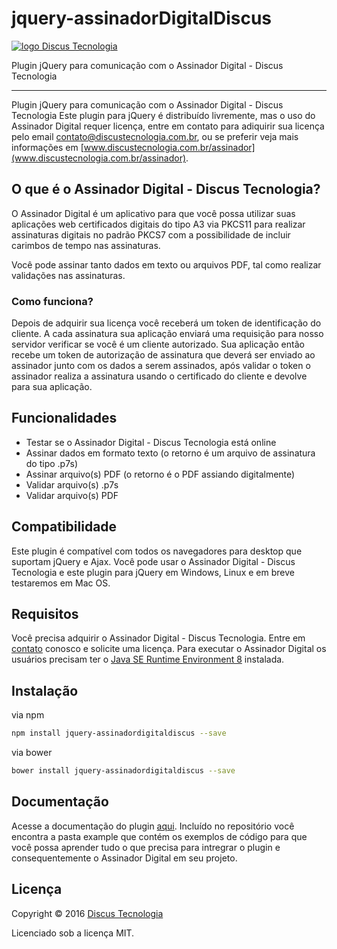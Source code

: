 # jquery-assinadorDigitalDiscus
[![logo Discus Tecnologia](http://www.discustecnologia.com.br/images/logo_pq.png)](http://www.discustecnologia.com.br)

Plugin jQuery para comunicação com o Assinador Digital - Discus Tecnologia

---



Plugin jQuery para comunicação com o Assinador Digital - Discus Tecnologia Este plugin para jQuery é distribuído livremente, mas o uso do Assinador Digital requer licença, entre em contato para adiquirir sua licença pelo email contato@discustecnologia.com.br, ou se preferir veja mais informações em [www.discustecnologia.com.br/assinador](www.discustecnologia.com.br/assinador).



## O que é o Assinador Digital - Discus Tecnologia?

O Assinador Digital é um aplicativo para que você possa utilizar suas aplicações web certificados digitais do tipo A3 via PKCS11 para realizar assinaturas digitais no padrão PKCS7 com a possibilidade de incluir carimbos de tempo nas assinaturas.

Você pode assinar tanto dados em texto ou arquivos PDF, tal como realizar validações nas assinaturas.



### Como funciona?

Depois de adquirir sua licença você receberá um token de identificação do cliente. A cada assinatura sua aplicação enviará uma requisição para nosso servidor verificar se você é um cliente autorizado. Sua aplicação então recebe um token de autorização de assinatura que deverá ser enviado ao assinador junto com os dados a serem assinados, após validar o token o assinador realiza a assinatura usando o certificado do cliente e devolve para sua aplicação.



## Funcionalidades

* Testar se o Assinador Digital - Discus Tecnologia está online
* Assinar dados em formato texto (o retorno é um arquivo de assinatura do tipo .p7s)
* Assinar arquivo(s) PDF (o retorno é o PDF assiando digitalmente)
* Validar arquivo(s) .p7s
* Validar arquivo(s) PDF


## Compatibilidade

Este plugin é compatível com todos os navegadores para desktop que suportam jQuery e Ajax.
Você pode usar o Assinador Digital - Discus Tecnologia e este plugin para jQuery em Windows, Linux e em breve testaremos em Mac OS.



## Requisitos

Você precisa adquirir o Assinador Digital - Discus Tecnologia. Entre em [contato] conosco e solicite uma licença.
Para executar o Assinador Digital os usuários precisam ter o [Java SE Runtime Environment 8](http://www.oracle.com/technetwork/pt/java/javase/downloads/) instalada.

  [contato]: http://www.discustecnologia.com.br/contato



## Instalação

via npm
```sh
npm install jquery-assinadordigitaldiscus --save
```
via bower
```sh
bower install jquery-assinadordigitaldiscus --save
```



## Documentação

Acesse a documentação do plugin [aqui](https://github.com/DiscusTecnologia/jquery-assinadorDigitalDiscus/wiki/Documenta%C3%A7%C3%A3o).
Incluído no repositório você encontra a pasta example que contém os exemplos de código para que você possa aprender tudo o que precisa para intregrar o plugin e consequentemente o Assinador Digital em seu projeto.



## Licença

Copyright © 2016 [Discus Tecnologia][1]

Licenciado sob a licença MIT.

  [1]: http://www.discustecnologia.com.br

